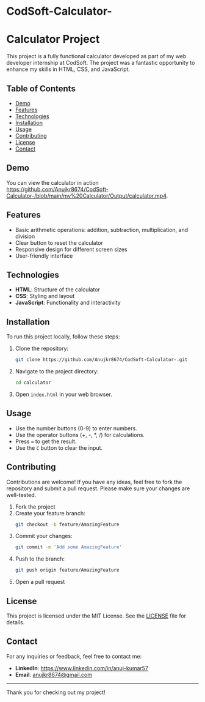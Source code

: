 # CodSoft-Calculator-



# Calculator Project

This project is a fully functional calculator developed as part of my web developer internship at CodSoft. The project was a fantastic opportunity to enhance my skills in HTML, CSS, and JavaScript.

## Table of Contents
- [Demo](#demo)
- [Features](#features)
- [Technologies](#technologies)
- [Installation](#installation)
- [Usage](#usage)
- [Contributing](#contributing)
- [License](#license)
- [Contact](#contact)

## Demo
You can view the calculator in action https://github.com/Anujkr8674/CodSoft-Calculator-/blob/main/my%20Calculator/Output/calculator.mp4.

## Features
- Basic arithmetic operations: addition, subtraction, multiplication, and division
- Clear button to reset the calculator
- Responsive design for different screen sizes
- User-friendly interface

## Technologies
- **HTML**: Structure of the calculator
- **CSS**: Styling and layout
- **JavaScript**: Functionality and interactivity

## Installation
To run this project locally, follow these steps:

1. Clone the repository:
    ```bash
    git clone https://github.com/Anujkr8674/CodSoft-Calculator-.git
    ```

2. Navigate to the project directory:
    ```bash
    cd calculator
    ```

3. Open `index.html` in your web browser.

## Usage
- Use the number buttons (0-9) to enter numbers.
- Use the operator buttons (+, -, *, /) for calculations.
- Press `=` to get the result.
- Use the `C` button to clear the input.

## Contributing
Contributions are welcome! If you have any ideas, feel free to fork the repository and submit a pull request. Please make sure your changes are well-tested.

1. Fork the project
2. Create your feature branch:
    ```bash
    git checkout -b feature/AmazingFeature
    ```
3. Commit your changes:
    ```bash
    git commit -m 'Add some AmazingFeature'
    ```
4. Push to the branch:
    ```bash
    git push origin feature/AmazingFeature
    ```
5. Open a pull request

## License
This project is licensed under the MIT License. See the [LICENSE](LICENSE) file for details.

## Contact
For any inquiries or feedback, feel free to contact me:
- **LinkedIn**: https://www.linkedin.com/in/anuj-kumar57
- **Email**: anujkr8674@gmail.com

---

Thank you for checking out my project!

